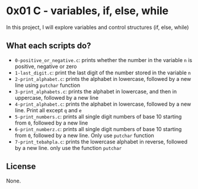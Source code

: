 # 0x01 C - variables, if, else, while

In this project, I will explore variables and control structures (if, else, while)

## What each scripts do?

* `0-positive_or_negative.c`: prints whether the number in the variable `n` is positive, negative or zero
* `1-last_digit.c`: print the last digit of the number stored in the variable `n`
* `2-print_alphabet.c`: prints the alphabet in lowercase, followed by a new line using `putchar` function
* `3-print_alphabets.c`: prints the alphabet in lowercase, and then in uppercase, followed by a new line
* `4-print_alphabet.c`: prints the alphabet in lowercase, followed by a new line. Print all except `q` and `e`
* `5-print_numbers.c`: prints all single digit numbers of base 10 starting from `0`, followed by a new line
* `6-print_numberz.c`: prints all single digit numbers of base 10 starting from `0`, followed by a new line. Only use `putchar` function
* `7-print_tebahpla.c`: prints the lowercase alphabet in reverse, followed by a new line. only use the function `putchar`

## License

None.
